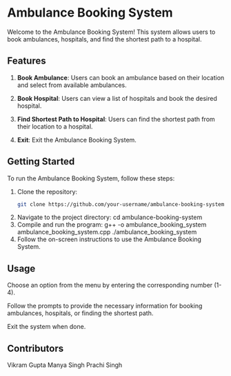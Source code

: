 # Ambulance Booking System

Welcome to the Ambulance Booking System! This system allows users to book ambulances, hospitals, and find the shortest path to a hospital.

## Features

1. **Book Ambulance**: Users can book an ambulance based on their location and select from available ambulances.

2. **Book Hospital**: Users can view a list of hospitals and book the desired hospital.

3. **Find Shortest Path to Hospital**: Users can find the shortest path from their location to a hospital.

4. **Exit**: Exit the Ambulance Booking System.

## Getting Started

To run the Ambulance Booking System, follow these steps:

1. Clone the repository:
   ```bash
   git clone https://github.com/your-username/ambulance-booking-system.git
2. Navigate to the project directory:
     cd ambulance-booking-system
3. Compile and run the program:
     g++ -o ambulance_booking_system ambulance_booking_system.cpp
     ./ambulance_booking_system
4. Follow the on-screen instructions to use the Ambulance Booking System.

## Usage

Choose an option from the menu by entering the corresponding number (1-4).

Follow the prompts to provide the necessary information for booking ambulances, hospitals, or finding the shortest path.

Exit the system when done.

## Contributors


Vikram Gupta
Manya Singh
Prachi Singh
